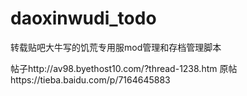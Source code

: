 # daoxinwudi_todo
转载贴吧大牛写的饥荒专用服mod管理和存档管理脚本

帖子http://av98.byethost10.com/?thread-1238.htm
原帖https://tieba.baidu.com/p/7164645883
